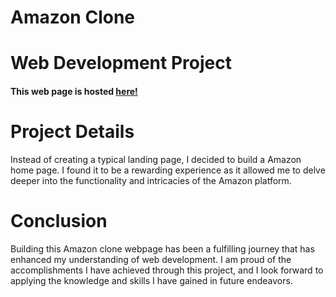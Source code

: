 # Amazon Clone
# Web Development Project


#### This web page is hosted [here!]( https://ujjwalpanchal07.github.io/Amazon-Clone-/)

# Project Details
Instead of creating a typical landing page, I decided to build a Amazon home page. I found it to be a rewarding experience as it allowed me to delve deeper into the functionality and intricacies of the Amazon platform.

# Conclusion
Building this Amazon clone webpage has been a fulfilling journey that has enhanced my understanding of web development. I am proud of the accomplishments I have achieved through this project, and I look forward to applying the knowledge and skills I have gained in future endeavors.
